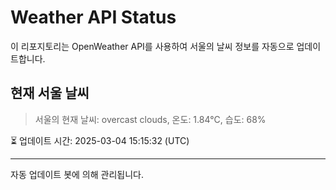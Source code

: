 
# Weather API Status

이 리포지토리는 OpenWeather API를 사용하여 서울의 날씨 정보를 자동으로 업데이트합니다.

## 현재 서울 날씨
> 서울의 현재 날씨: overcast clouds, 온도: 1.84°C, 습도: 68%

⏳ 업데이트 시간: 2025-03-04 15:15:32 (UTC)

---
자동 업데이트 봇에 의해 관리됩니다.
